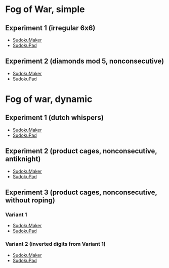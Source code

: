 # Fog of War, simple

## Experiment 1 (irregular 6x6)
* [SudokuMaker](https://sudokumaker.app/?puzzle=N4IgZg9gTgtghgFwGoFMoGcCWEB2IBcIAjAHQCsJADCADQgAOArgF7MA2KBoOcMnhtEHEYIAFtAIgAwqKiZ0AFQj1R6ANaZBAYwgw%2BOBJMBEBAAJMUKCgDmjNnCgmAbAA9HJgMqMAJhDWMAOjimGmwcDlpwVijogaaQViYQYCYA7vaCCACe9Pwg6N6%2BjIJYzPyOdFoooegEANqgAG5wbIz8ACwAvjSNza0Ejl09LfwAzIMgTcMEROOTffgATLO9-GTLU4vr82vdEyvTW%2B2H-cf4Y7tz-DMX%2B2enSzcbA4-bp50vo2%2BnO0PzD79XU7PAEEH57DbXEH4YHg%2BbnKHvKH-WFle5fD6g07wlEHAC6FVw6AQUDgmAMNXw9RAWRyBEo4xpVzolis2BwFNqlBoXK5RBofL5PJoCxoI354q5IpFYrFfLawoVMpoZBo8vl0uVmrVqs1KrIuIZ2XalBNFSqbA5RFlAE5hbz5QAOGi2ogqhZ8hYiojlBYAdmFjgNu0ZBBGlD5IAiUQ5oEq1TqC0lgbol2mkMj5stNvxOPwvvGcYtdSd1pzqfwYMLlvlrrLtwdBczdW9woWdaejfjlPdwt97deuyrdTFbX7n0HTcpRAFfZTt3zE67tQWKpGfJGbbnGwXscny-lYbHac7RcpIwP%2Bq3806OaJmQ4XGpKGchnwsYgbAkhAAxCa-9QukjSJ%2BHfT8oEkX9-wAjoOgNDogA)
* [SudokuPad](https://sudokupad.app/bfgujbf061)

## Experiment 2 (diamonds mod 5, nonconsecutive)
* [SudokuMaker](https://sudokumaker.app/?puzzle=N4IgZg9gTgtghgFwGoFMoGcCWEB2IBcIAjAHQCsJADCADQgAOArgF7MA2KBoOcMnhtEHEYIAFtAIgAwqKiZ0AFQj1R6ANaZBAYwgw%2BOBJMBEBAAIActHhsTAZUYATCGsYAdHKYBiEAOYmIYEwB3OCg3UzNGGAAjNHQTTBwTe0xeXHs4hOStRBQTMVyoFHhMtD8A-JN0SLK80VyqqCgIRhxknF8AJj8oEwAWEy0UNjZ0GiC6xOSAN0x7FHsTKIBPEzIwkwB5KDESEzh7ACtdweG4kNycCAQB3HQULRFMKc46E5GCAG1QKbg2Rn4AOwAXxo31%2B-wIHRBYL%2B-F60JAP1hBAAHAikRD8AA2dHg-gAZlxyPwAE4iZiiOT%2BGQqQRKaDEXiCDSGRj%2BGTWUz8PDOcSobzMcCBQTadjRWjhQQcZL8BKYZjCTKOfLqaL6SqCEKNdzRfztXrGcSedqtYaFaLlWbVTL1VbUaLpdq5XaxTbRaa2QRjS6DZ78CztYrtZa-UGXSGuQGXba-c6-Y6fe7Rd6-VHQ%2BKHWqLcndUmlVmZQm-b6uR6uSmuXHI6Kw36K8Sy3zRWmubXK5n826ALqvW4IKBwBIIdCfUAIJb0fiUBHjyd0uiFbzYHAj-AfSg0Dcbog0Hc7jo0A8Hreb3dn-eHy8n7fny9Hmj4h9P3o0F8vsg0D8fx8-19-9%2BfoBv6Pm%2Bf5foBWI0JBkEAjQsGwSiNCIYh0FQXB6EIUhWGoTBGFYchXYzhOcKUKRrxDO8a74hu%2BIkq%2BiG9HRvQ0TuvQ7mQlCEQys78EQUY8HwkgNE0LRtL4byVNUMAQAsH6LHAWhqN4ImtIIPGQqRB4MCEvCrl8IDqYQhRaAgcDtBwgiBLMYgEJQJCPiAdSYN4oiGPgdkOWZ3gWdyH4gOg-ZOCgADq1miLZVBaQFTRqPwIAAMSkUl1B0GAmDDJI8VgNlOUgECPb%2BUs0QQJRHwfO%2BPblQ%2B5CVRQX61eQD6VZB%2BI1TQ5WNWQzWNb0lWwb0bUfB0PWVQeA1de1w0fkQlXjUhtWHoNc0dLNi0TeuI2TY1%2BKjZ%2Bg2kB%2BWJ9dtXZcdwvBxcJzStAk4kUZJMAmNJsljJAi4qfYanERplBafQOkwHpY7fYQCAoAAHoYdBg5Dkgpf5mDMFOJAdH5Xk%2BRu-mBbFoX2DZ7mRXQ0VBZlOW5al6VsJlyWkXl3EgwZENQ4zsOEB0ghYEjEWo3Q6NTkT2MhWFEW-QLMVxVlZNgIIaUZYQiU03TwNzqDTNqWrhD4hziPIzzQjmfzWPi7j%2BN2aLRsk-LUvSxTcsJTT1BESrLPMzDbnENrXME3rfO2WLQUm%2BFBPm8TsWk1LMuU9TitO3Fbvq6zIC9J7utowbfsWzjwvB1Fgvh2Tkd2wryV5QV6BFVEJV6VV60vq100NeBK3tXVT47e1LUne1c0Nx3PVNe1-WNc3Q39yPY2NTNW3TYes2NSiC1TQPHUfgeU9VUvvXtXZH5b6P367a3e8HWh68Attu6nflQJAkAA)
* [SudokuPad](https://sudokupad.app/vzvg7pudhv)

# Fog of war, dynamic

## Experiment 1 (dutch whispers)
* [SudokuMaker](https://sudokumaker.app/?puzzle=N4IgZg9gTgtghgFwGoFMoGcCWEB2IBcIAjAHQCsJADCADQgAOArgF7MA2KBoOcMnhtEHEYIAFtAIgAwqKiZ0AFQj1R6ANaZBAYwgw%2BOBJMBEBAAIAyowAmENYwA6OUwBERW0SYDqo%2BfTToHplpwAOYo6CYwEJYmZDQmAO6YYhAiJlAovoj%2BjiZqUMoa2ihsbOgEANqgAG5wbIz8AMwAvjTVtfUEZC1tdfxE3SA1vQQAnANDHfgAHOPt-AAss8P4AOxLkwBs6-wATNsEa62DcwQzRxP8W%2Bcn%2BM3Xy3v3k-1PC-v4Xa%2Bj74tf%2BI89SZjP5XQH8T5gg7vM6Q27vF6w0HHZYI5GTAFo-gwzFQv7A2F3WG-WEQnEfd6HInvDEXAio2lwkHvfFk7EMtk3FkMwlk0kM4lkpEMmk3ek3SlksXLHkMvni95Cm4c5Zcm4i5YChmqjUU%2BHvGVq95y5bKzbUhXQn7Mo16v4S7lNAC6dB0OHQCCgcEwBjK%2BEqIAQAE9fARKAMgyH8EQ6Olgtg3RVKDQk0no2maDsM1mU8maOno5nC7mc-ms0WGjQKxX5jQazXYg3K03q7XW43YlWm3W2zRGxsaP3%2BysaMPh1MaOPx4OByPZ2OJwvp0O5wvJ47w8GFpRoyA2N6whVyg1M-Mk-Mps7ymQz0mGpRLztxw1%2B-N%2B2RB0PB1Ok2QTzWGjWOw1kQ3ZEIWSaPg%2BIyVsO8zDmQw4bPB0FkNG8xVhWOwVkQmEFiMjrOiAMDek4mBgGAaAoDgWgLHQ7qBhwXAgDobASIQADE5FwBslDUHQYiYFoag4GEvqUCQOxdAMPB8JIQShOEkTRGQggRrsvE7vJB5%2BrCIANEUJS%2Bke0GnuufwgPMBmlBU8zRteZm6TsVlGTsmYNEQDlkiAfHMcU1l%2BvMKEXu8enOTZsHBeZTkun5RnHpWDSeQy3lhX6OzQXeSU3MQqVHsODSRbpPk0YZNknolIX6TFpV%2BissQrBsWXLDl1X%2BeUPEDh5IVELlBZNZMKWtUZGyZisXXmVVvk1eUY79fwoVDRUKyjRVhH0Yx%2BCgAgKAAB6GJtzEQKxUCSOxvHndQLTMSE-CgCxbEgGdF2XU0G6Rjs24ur0RmwpmIAoJYoQHIqDx0ADQPTCD6Jg4DlzGtD-2wwQd7UjDENYajiMQxs2oI%2BD-AjPaapo30OxSnjSNRnBTp0CJwSIJgVT8OUhEQEzUByJYKAAHIoPTCCMygpHkZR1HaR69RvVun0BnIwShBgFR3bFFT2XQbBwAARsUkgAIIgAMJVtXVhEa9rbCSAAQgbRxG0ZRArKbWs64QUg28r00bIl6vOxbhBOO7U1tVM94%2B%2BbkgAKIG4RKAi1oCA-buvt671uEZoWFVHGbLsgPri1%2Bg01blb242gNnfu57lCG9uOZDQUhnnlyn%2BflOlMGVuOcGN8nhDWy3LaxEQaaZiBeaD9BH0ZoBsQ7MOj6Vv%2BHYvnWsSvr2mZkBWZANoOSYbNGGyxBsX4DtBdUjkOjsDE3ru5amWbQUQqaFUn4f%2B7lI0jkmY0juOKzQSHbub8QBRxbmQGsXsBw1mWiOCsKx5hAJzqAoOw1ZzjiIP2B2GZGpOilgQU8vEW62UrG5aMd5KwmR-GeEywV1xNCAA)
* [SudokuPad](https://sudokupad.app/qmzxo8abg3)

## Experiment 2 (product cages, nonconsecutive, antiknight)
* [SudokuMaker](https://sudokumaker.app/?puzzle=N4IgZg9gTgtghgFwGoFMoGcCWEB2IBcIAjAHQCsJADCADQgAOArgF7MA2KBoOcMnhtEHEYIAFtAIgAwqKiZ0AFQj1R6ANaZBAYwgw%2BOBJMBEBAAJ0jACYQ1jADo5TcA5jU5MAc1EJ7pnLh046ChaIpgAbig%2BJvRQEBaMWggmGmwcUCZacO4o6FEWAJ48MJhaJpDuJhBgJgDucFDaKKnoBADaoGFwbIz8ABwAvjQdXT0EAEyDw938AGyTIJ3TBAAs84uj%2BERrI-wA7NtL%2BGQHGwCcJ-wAzBcEx0MLOwTn9%2BtXN-hzL4-4A1%2BHE38NvtAfxViCCFtwfhgVMNmDYfxIQiCNcoXdkfhnhiARjPhjftj3niHocCSSNkjyXt3vCqU93qiMei6ZiGe9ma8CGTOfgcSziTzaTzKTyYSyhd8Rd8xTyOd8sSzGfz3tzvnyeQLvqr-u8Zd8JYcpYclbL3gqeSbvnLDua1USVe8jUCaY7dS6obbjeyHVD1d85gBdOgBdAIKBwTAGFr4dogBD5ej8SjzeOJiF0KAodzYQJtSg0fP5og0YvFsY0cvlwsFku1ssVhvVot1huVmiXdud5Y0bvdsg0fv9jvDnujvsDicjju90eDiczGgLhe7Ggrle9GgbjdLxervfrzeHnfL-eHrcBlMJxFK1OI5lFfgMWLxRLJTCpNAZLI5QS38aUShixATJsmjWMeRAXZGmaNpLnzS4iAvKEQDGZZoLYMDLnLZZEPeFCoODJoMLaZZTgHSgkIxEBlmoQiYJjS4yOWXpKJZYhLjIdCwLGMtK0uViIJ4mYuNg6dyzIXDkLGXoRJjMgVzIDcyFOATvhQ3paOAojuLIy4N2WXZVMOEBLkuYS6OImMiH7IgF1QisyCMjZiEoGSLLAogi1LMixgo-ogxAUN8g4Lg4xQAAPQx8FAHQ2AkQgAGIAOS6hBmA79Qti%2BKQCSlLUv6S803wGiAPc2D4KY-SyLIfMcPbcsEJ7Pz7j-YqAKAsMPGyDA2hi7TyvbSqe2q2riyw9tELoNg4AAIyaSQAEEQHmLR%2BpjXyK10-SFIXeSByUsiZnzCSewajt7LGc7K0mkBprmthJAAIWW%2B5Vvo1pPJLUtyyIDsiG7aySzsodew7MhyxmYtdnzGZDu3FcZiXfsZj7ftlgXS4V2kksVKm2b5sIKRloClAwDAYIEDA0A7oJkAlrK9b8x4is%2BIrbsxl04d9OwhTizIXaFIOxdmup-GHsIZ6GY%2BrySx%2Bv6AZshciB8-tscubtMZ7addvE5HixRxdkaXBHtzI6HWJp8XpFk1pmwa2ddwPMiiBXIgNzGOyVw49sF2WXtBzB7sZghjtdih8tdlD7tdn7XZlzXDddjIjSL1TgqgA)
* [SudokuPad](https://sudokupad.app/sbw8rxfvn4)

## Experiment 3 (product cages, nonconsecutive, without roping)
### Variant 1
* [SudokuMaker](https://sudokumaker.app/?puzzle=N4IgZg9gTgtghgFwGoFMoGcCWEB2IBcIAjAHQCsJADCADQgAOArgF7MA2KBoOcMnhtEHEYIAFtAIgAwqKiZ0AFQj1R6ANaZBAYwgw%2BOBJMBEBAAIAyowAmENYwA6OUzggmoyzDgDmDp7h050FC0RTAA3FB8TejdLRi0EEy04TxR0EwB3TDEIEVcUehREdEjITxMIMAy4KG0UNjZ0AgBtUFC4NkZ%2BAHYAXxpW9s6CAGY%2BgY7%2BAE4xkDaJgiIZuaH8MiXB-gAOdfn8ABYdlYAmQ-4ANlOCE-7ZjYILm%2BX%2BRce7-FHX3d7PlYOfrcuq0B03%2BBDWoPw2whf3GKwesP41wRBBByPwLzRHzR30xgIxt128IJv0BULR4OxwMBSOJAIhFNpVypEPxTwIOMZ70BRLZ%2B0BMM5qM5HN5NN5PLeWM5DN5ZM5rLeEt2YreMreIsleOZaIFsq10NJgLVuyF4upgI1uylvNN6sB1rect5ureKsJ%2BvJPQAunR-OgEFA4B4EI18C0QAgAJ4FAiUGZRmPouhQFCebABZqUGhZrNEGh5vNHGhFos57P5iuF4vVsu5yvVks0YZNlt7GhtttkGhdrvNvvtged7vD-vNjsDnvDs40afTro0efzzY0ZfL2czhebpcrnfrudbnerr3x6PPSjnuiWFBgDxZdNcEA8PiSZyudxeQQeJiGMM%2BkAAIzgLQ1BQHBLAfBN%2BBAHQr20CBYMIJhWA4Eg4EsSwpFwf1A2DTCYHoXBQIQAAKHAUHSEwABFMDAMA0CIvD-w8RB03QPCCLIgxiIAcigIg4G4mgTCaJosxMPMTCOH1hKIItxObcS9mkpojjbSSu0ks4vS9ABKHSAG4HCQ9gUFQ9DMICAMgwMdjCK4siKOo2j6Js3QmJ4BBWNsziSN4oh-0E4TRKEiSpKElTQrko5hmUogNKIadxK6bS9MMnBjJQtCMKwqzcN0DiiNI8iqJouiU1cmB3JYrDvMK3ijgE8KVPnSTl0kyZlOGSYhL2MS9iIZSyAksg5LIGLdIMoyWBMszsssnCKoK%2BziqcsqGLc5jPJq-K7N8qAjgCpqjhao42qODrwr2Nq9m6kwyEoZS9jkvYFL2JSJrSjLTKyizsOshBauWxzSpcgGNo8rydp8nioGGRqgrINSyA0sgtPCs5ErOFqzk2ZSujarpbs2B6Pqm5DvvMnKFrB-DdqK4HnPKmmqq2gJAb24ZDoRpGUbR4Sug0rpEq6ZL0duroxK6AbSfS6bMsp%2Bb-vZ%2BmSsZ9bKs2yHaeh7itH4wKRLE26iFx8LTqE4YWr2PmmlRoSzkF97UrJmafqppWocKhzVbWiqWa1pbfL1rnDaE43TeE86Leu0XhOR%2B21K6cbndl8nZt%2B3LFrp73VtBxjNe27W6q0BqDaaBTZKEo4BvC4YJN6nqLrj26caEkWUsm1PXYVv68qLoGfbz8HqrZz2uN1g6y4rqKa%2BE4ZnuGh7wrINqsbbrSZa%2B9P3b7wOVdzpn84hwu991uGy8SuKq6U2u1JeoSRuUs45KloTiY7z65Ypube6z6Gc5BofYerM2JjyDpzC%2BIUNKqU6hpN6D8YrowkhLNuHUZYgD6NBMBoYmjHjoF%2BEQXBMH%2BkjBwIhJ5ExxRmE%2BKC0R4JxASEkFIjQ6CQSuOePM0FkipGaGiEAvVaj1BwXXJsUlAQgGGGcQRDRmjDCzF1PBfDZLSJwVddsHVxHVxUc0fq3YHriKIHsbRYZhjLj2MlTRRBjHlzHGIiEEjrEr27Bo%2BxyjfR1BkWGauxY7F8L2GQRxeYzj6PsZMax0VixKU0UY9xQjmhHCzOdRRnIJEBNiZ42204yAWPscMaxRACy%2BJSQI9JOCr4JWSbyEAp1rFnDzBLY8f4SFkPwKABAKAAAeP5QA6DYBIQgABic8wzqCYKYfwHpEA%2Bk1EGSM88GCegUP4L1C80EPHCPkd1NRN09HtjzPPJseZerJLYfsDhrC5CeBSBgXhay4kmM2e2Mx3V7p7PbPI-ZYUQBsDgP%2BOokgACCGCbhaHWfExJ3VTHtnnHbbJ3ZlxkG6sE7sRyizDGbKpYsGKSw12%2Bb8-5hAABCwKelgrDGcTsXZrZNnnObIg3UiC5kKfmZshj8xdgSsWXsHZmwjRnPUrMZwkVrnnBjGcZA-w-L%2BWwSQUgMF-mvHReIODQBSoJSAIFpTwXFkLCWDFbYo7oqbGYos5iUXdiyTChFSKQmqvxTKol%2BSmX5iLEQVlbZynTnpVy4sy5hhtktu2McWSizxzqTONsDsZyzlFWubqDSZhqoddIaxdY0UTg3NuBl84TbFmnMdJsvZpzwP8d2XlkaixnGbK-LoRYk4LjbALBcc5FzLkJiufRjTFlAA)
* [SudokuPad](https://sudokupad.app/dtwn69ys7t)

### Variant 2 (inverted digits from Variant 1)
* [SudokuMaker](https://sudokumaker.app/?puzzle=N4IgZg9gTgtghgFwGoFMoGcCWEB2IBcIAjAHQCsJADCADQgAOArgF7MA2KBoOcMnhtEHEYIAFtAIgAwqKiZ0AFQj1R6ANaZBAYwgw%2BOBJMBEBAAIAyowAmENYwA6OUzggmoyzDgDmDp7h050FC0RTAA3FB8TejdLRi0EEy04TxR0EwB3TDEIEVcUehREdEjITxMIMAy4KG0UNjZ0AgBtUFC4NkZ%2BAGYAXxpW9s6CAHY%2BgY7%2BIjGQNomCAE5p2aH8MiXB-gAmdbn8ADYdlYAOQ-4AFlOCE-6ZjYILm%2BX%2BRce7-FHX3d7PlYOfrcuq0BU3%2BBDWoPw2whf3GKwesP41wRBBByPwLzRHzR30xgIxt128IJv0BULR4OxwMBSOJAIhFNpVypEPxTwIOMZ70BRLZ%2B0BMM5qM5HN5NN5PLeWM5DN5ZM5rLeEt2YreMreIsleOZaIFsq10NJgLVuyF4upgI1uylvNN6sB1rect5ureKsJ%2BvJPQAunR-OgEFA4B4EI18C0QAgAJ4FAiUaZRmP4Ih0KAoTzYALNSg0bPZ5P5mibQvF3M5mgF5NFqtl0sV4vVro0RuNs40Vutsg0Tud5tNtv9jtdoe9lsDofdmh7SfT4Y0Wezo40ReLqerufrhdLrdrqfz9fLpde%2BPRyaUM90SwoMAeLIZrggHh8STOVzuLyCDxMQxhn0gABGcBaGoKA4JY94JvwIA6Je2gQDBhBMKwHAkHAliWFIuD%2BoGwYYTA9C4CBCAABQ4Cg6QmAAIpgYBgGghG4X%2BHiIBm6C4fhpEGERADkUBEHAXE0CYTRNNmJjJiYmw%2BkJRBFmJjZiWcUlNJsrYSZ2El7F6XoAJTaQA3A4iHsCgKFoRhAQBkGBhsQRnGkeRVE0XR1m6IxPAICxNkccRPFEH%2BAlCSJgniZJgnKSFsmbF0SlEOpRBTmJwxabpBk4EZyGoehmGWThujsYRJFkZR1G0amLkwG5zGYV5BU8Zs-Fhcps4SYuEnzEpXTzIJZyiWcRBKWQ4lkLJZDRTp%2BmGSwxmmVlFnYeV%2BV2UVjmlfRrlMR51V5bZPlQJs-mNZszWbK1mztWFZytWcXUmGQlBKWcslnPJZyKeNqXpSZmXmVhVkIDVS0OSVzn-et7medt3ncVAXQNYFZCqWQ6lkJpYV7AlezNXsRxKcMrXDDdRz3e9k1IV9ZnZfNoN4TthVA05ZXU5Vm0BADu1dAd8OI8jqNCcM6nDAlwxJWjN3DKJwz9STaVTRlFNzX9bN08VDNrRVG0QzTUNcVofEBcJok3UQONhSdgldM1Zy800KOCXsAtvSlpPTd9lOK5DBX2Srq3lczmuLT5uucwbglGybQlnebV0i0JSN26pwxjU7MtkzNP05QttNeytIMMRrW1a7VWj1frTTyTJgmbP1YVdOJPXdedsc3djgnC8lE0py78u-blheA97udg1VrMe5xOv7aX5eRdXQldE9Q33WFZCtZjreadLn1p27vcB8rOeM3n4MF7vOuw6XCWxZXik16pz2CcNSl7LJkuCUT7cfbL5OzT3mdQ9nwMHyHizVio9A4c3PsFdSKkOrqVevfaKaNxLi1bu1aWIA%2BhQVAaGJoR46CfhEFwDB-pIwcEIceRMsVpiPkgtEOCcQEhJBSI0OgEECCbDPMmKCyRUjNDRMQTYtR6jYK6NmWuuC%2BGxUEQ0Zoc82z9UBCAE6UjsHXS7PdBRRxlEyK6pdcRnIQDzC0WGKKhZFIKKrkYsuLZJIKLIJYwak51EQhAHsLo9jFxkHagoyRvo6jSLDLbMgSVzFnEsV0RcZxgnOJUpY9hhYvHOLnrEysNjfzENIfgUACAUAAA9vygB0GwCQhAADEZ5ynUAwYw-gBSIBFJqKUipZ50E9HIeccpvihEyNEToiJXU7pyLbKI5Mc89GsPwD1SgnCAyYE8CkDAvCoJ%2BOET0tsfS1GDPrrXJsoUQBsDgH%2BOokgACC6CbhaGWc0OJkdwltlnIE%2B5Hiup7GzA4x6TZGwqULJ8qs1c9kHKOYQAAQmcgplywx7A7J2K2TZZxmyIF1IgeZ8xFiII2IgrZL7xULD2dsjZhqTmTMgvYzyVyznRpOMgv59mHLYJIKQ6DfxXlovEbBoAaWApAKczp-jlLZiroWKsnzWw3ObBEoskSuzJgeV2J5ji9EcrpcCyxSLywovLOizFnZsUIpxYWRcXRWwWzbC2KcBK457GTJCylk5VzkpXF1cWCqAVKukJYvMxZRydl3FuRFs5jaFinEdJsPYpxwLON2fFrYn6TkbC-YYRZE5zlbPzOcu55yLgJkudRR4jw9CAA)
* [SudokuPad](https://sudokupad.app/jaq3mer5t1)



